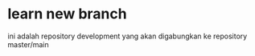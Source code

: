 # learn new branch
ini adalah repository development yang akan digabungkan ke repository master/main
